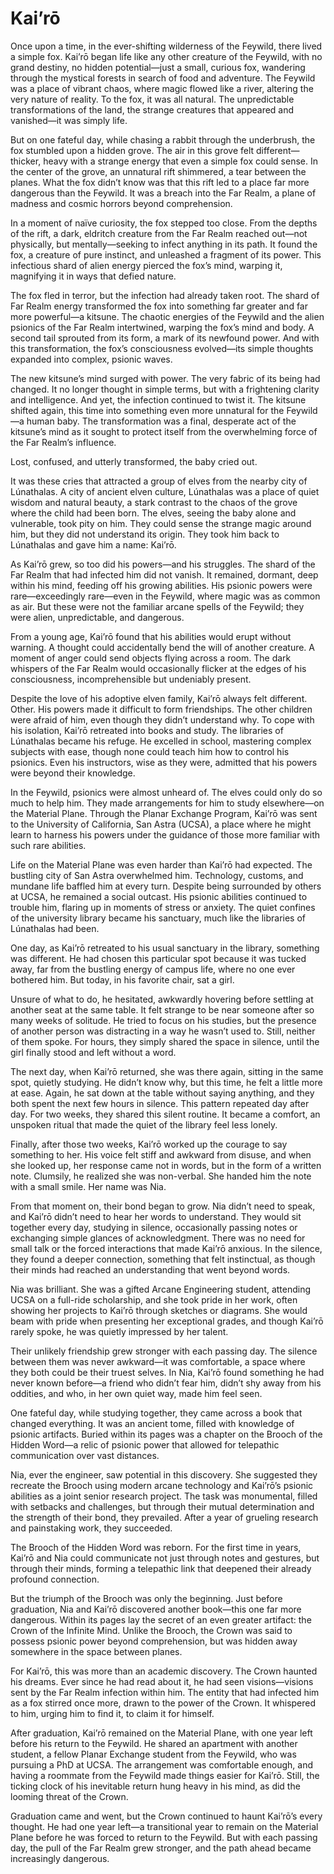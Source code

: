 # Kai’rō

Once upon a time, in the ever-shifting wilderness of the Feywild, there lived a simple fox. Kai’rō began life like any other creature of the Feywild, with no grand destiny, no hidden potential—just a small, curious fox, wandering through the mystical forests in search of food and adventure. The Feywild was a place of vibrant chaos, where magic flowed like a river, altering the very nature of reality. To the fox, it was all natural. The unpredictable transformations of the land, the strange creatures that appeared and vanished—it was simply life.

But on one fateful day, while chasing a rabbit through the underbrush, the fox stumbled upon a hidden grove. The air in this grove felt different—thicker, heavy with a strange energy that even a simple fox could sense. In the center of the grove, an unnatural rift shimmered, a tear between the planes. What the fox didn’t know was that this rift led to a place far more dangerous than the Feywild. It was a breach into the Far Realm, a plane of madness and cosmic horrors beyond comprehension.

In a moment of naïve curiosity, the fox stepped too close. From the depths of the rift, a dark, eldritch creature from the Far Realm reached out—not physically, but mentally—seeking to infect anything in its path. It found the fox, a creature of pure instinct, and unleashed a fragment of its power. This infectious shard of alien energy pierced the fox’s mind, warping it, magnifying it in ways that defied nature.

The fox fled in terror, but the infection had already taken root. The shard of Far Realm energy transformed the fox into something far greater and far more powerful—a kitsune. The chaotic energies of the Feywild and the alien psionics of the Far Realm intertwined, warping the fox’s mind and body. A second tail sprouted from its form, a mark of its newfound power. And with this transformation, the fox’s consciousness evolved—its simple thoughts expanded into complex, psionic waves.

The new kitsune’s mind surged with power. The very fabric of its being had changed. It no longer thought in simple terms, but with a frightening clarity and intelligence. And yet, the infection continued to twist it. The kitsune shifted again, this time into something even more unnatural for the Feywild—a human baby. The transformation was a final, desperate act of the kitsune’s mind as it sought to protect itself from the overwhelming force of the Far Realm’s influence.

Lost, confused, and utterly transformed, the baby cried out.

It was these cries that attracted a group of elves from the nearby city of Lúnathalas. A city of ancient elven culture, Lúnathalas was a place of quiet wisdom and natural beauty, a stark contrast to the chaos of the grove where the child had been born. The elves, seeing the baby alone and vulnerable, took pity on him. They could sense the strange magic around him, but they did not understand its origin. They took him back to Lúnathalas and gave him a name: Kai’rō.

As Kai’rō grew, so too did his powers—and his struggles. The shard of the Far Realm that had infected him did not vanish. It remained, dormant, deep within his mind, feeding off his growing abilities. His psionic powers were rare—exceedingly rare—even in the Feywild, where magic was as common as air. But these were not the familiar arcane spells of the Feywild; they were alien, unpredictable, and dangerous.

From a young age, Kai’rō found that his abilities would erupt without warning. A thought could accidentally bend the will of another creature. A moment of anger could send objects flying across a room. The dark whispers of the Far Realm would occasionally flicker at the edges of his consciousness, incomprehensible but undeniably present.

Despite the love of his adoptive elven family, Kai’rō always felt different. Other. His powers made it difficult to form friendships. The other children were afraid of him, even though they didn’t understand why. To cope with his isolation, Kai’rō retreated into books and study. The libraries of Lúnathalas became his refuge. He excelled in school, mastering complex subjects with ease, though none could teach him how to control his psionics. Even his instructors, wise as they were, admitted that his powers were beyond their knowledge.

In the Feywild, psionics were almost unheard of. The elves could only do so much to help him. They made arrangements for him to study elsewhere—on the Material Plane. Through the Planar Exchange Program, Kai’rō was sent to the University of California, San Astra (UCSA), a place where he might learn to harness his powers under the guidance of those more familiar with such rare abilities.

Life on the Material Plane was even harder than Kai’rō had expected. The bustling city of San Astra overwhelmed him. Technology, customs, and mundane life baffled him at every turn. Despite being surrounded by others at UCSA, he remained a social outcast. His psionic abilities continued to trouble him, flaring up in moments of stress or anxiety. The quiet confines of the university library became his sanctuary, much like the libraries of Lúnathalas had been.

One day, as Kai’rō retreated to his usual sanctuary in the library, something was different. He had chosen this particular spot because it was tucked away, far from the bustling energy of campus life, where no one ever bothered him. But today, in his favorite chair, sat a girl.

Unsure of what to do, he hesitated, awkwardly hovering before settling at another seat at the same table. It felt strange to be near someone after so many weeks of solitude. He tried to focus on his studies, but the presence of another person was distracting in a way he wasn’t used to. Still, neither of them spoke. For hours, they simply shared the space in silence, until the girl finally stood and left without a word.

The next day, when Kai’rō returned, she was there again, sitting in the same spot, quietly studying. He didn’t know why, but this time, he felt a little more at ease. Again, he sat down at the table without saying anything, and they both spent the next few hours in silence. This pattern repeated day after day. For two weeks, they shared this silent routine. It became a comfort, an unspoken ritual that made the quiet of the library feel less lonely.

Finally, after those two weeks, Kai’rō worked up the courage to say something to her. His voice felt stiff and awkward from disuse, and when she looked up, her response came not in words, but in the form of a written note. Clumsily, he realized she was non-verbal. She handed him the note with a small smile. Her name was Nia.

From that moment on, their bond began to grow. Nia didn’t need to speak, and Kai’rō didn’t need to hear her words to understand. They would sit together every day, studying in silence, occasionally passing notes or exchanging simple glances of acknowledgment. There was no need for small talk or the forced interactions that made Kai’rō anxious. In the silence, they found a deeper connection, something that felt instinctual, as though their minds had reached an understanding that went beyond words.

Nia was brilliant. She was a gifted Arcane Engineering student, attending UCSA on a full-ride scholarship, and she took pride in her work, often showing her projects to Kai’rō through sketches or diagrams. She would beam with pride when presenting her exceptional grades, and though Kai’rō rarely spoke, he was quietly impressed by her talent.

Their unlikely friendship grew stronger with each passing day. The silence between them was never awkward—it was comfortable, a space where they both could be their truest selves. In Nia, Kai’rō found something he had never known before—a friend who didn’t fear him, didn’t shy away from his oddities, and who, in her own quiet way, made him feel seen.

One fateful day, while studying together, they came across a book that changed everything. It was an ancient tome, filled with knowledge of psionic artifacts. Buried within its pages was a chapter on the Brooch of the Hidden Word—a relic of psionic power that allowed for telepathic communication over vast distances.

Nia, ever the engineer, saw potential in this discovery. She suggested they recreate the Brooch using modern arcane technology and Kai’rō’s psionic abilities as a joint senior research project. The task was monumental, filled with setbacks and challenges, but through their mutual determination and the strength of their bond, they prevailed. After a year of grueling research and painstaking work, they succeeded.

The Brooch of the Hidden Word was reborn. For the first time in years, Kai’rō and Nia could communicate not just through notes and gestures, but through their minds, forming a telepathic link that deepened their already profound connection.

But the triumph of the Brooch was only the beginning. Just before graduation, Nia and Kai’rō discovered another book—this one far more dangerous. Within its pages lay the secret of an even greater artifact: the Crown of the Infinite Mind. Unlike the Brooch, the Crown was said to possess psionic power beyond comprehension, but was hidden away somewhere in the space between planes.

For Kai’rō, this was more than an academic discovery. The Crown haunted his dreams. Ever since he had read about it, he had seen visions—visions sent by the Far Realm infection within him. The entity that had infected him as a fox stirred once more, drawn to the power of the Crown. It whispered to him, urging him to find it, to claim it for himself.

After graduation, Kai’rō remained on the Material Plane, with one year left before his return to the Feywild. He shared an apartment with another student, a fellow Planar Exchange student from the Feywild, who was pursuing a PhD at UCSA. The arrangement was comfortable enough, and having a roommate from the Feywild made things easier for Kai’rō. Still, the ticking clock of his inevitable return hung heavy in his mind, as did the looming threat of the Crown.

Graduation came and went, but the Crown continued to haunt Kai’rō’s every thought. He had one year left—a transitional year to remain on the Material Plane before he was forced to return to the Feywild. But with each passing day, the pull of the Far Realm grew stronger, and the path ahead became increasingly dangerous.

